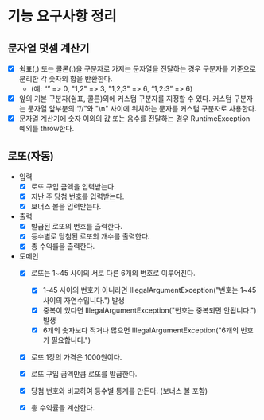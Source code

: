 # 기능 요구사항 정리
## 문자열 덧셈 계산기
- [x] 쉼표(,) 또는 콜론(:)을 구분자로 가지는 문자열을 전달하는 경우 구분자를 기준으로 분리한 각 숫자의 합을 반환한다.
  - (예: “” => 0, "1,2" => 3, "1,2,3" => 6, “1,2:3” => 6)
- [x] 앞의 기본 구분자(쉼표, 콜론)외에 커스텀 구분자를 지정할 수 있다. 커스텀 구분자는 문자열 앞부분의 “//”와 "\n" 사이에 위치하는 문자를 커스텀 구분자로 사용한다.
- [x] 문자열 계산기에 숫자 이외의 값 또는 음수를 전달하는 경우 RuntimeException 예외를 throw한다.

## 로또(자동)

- 입력
  - [x] 로또 구입 금액을 입력받는다.
  - [x] 지난 주 당첨 번호를 입력받는다.
  - [x] 보너스 볼을 입력받는다.
  
- 출력
  - [x] 발급된 로또의 번호를 출력한다.
  - [x] 등수별로 당첨된 로또의 개수를 출력한다.
  - [x] 총 수익률을 출력한다.
  
- 도메인
  - [x] 로또는 1~45 사이의 서로 다른 6개의 번호로 이루어진다.
    - [x] 1-45 사이의 번호가 아니라면 IllegalArgumentException("번호는 1~45사이의 자연수입니다.") 발생
    - [x] 중복이 있다면 IllegalArgumentException("번호는 중복되면 안됩니다.") 발생
    - [x] 6개의 숫자보다 적거나 많으면 IllegalArgumentException("6개의 번호가 필요합니다.")
  - [x] 로또 1장의 가격은 1000원이다.
  - [x] 로또 구입 금액만큼 로또를 발급한다.
  - [x] 당첨 번호와 비교하여 등수별 통계를 만든다. (보너스 볼 포함)
  - [x] 총 수익률을 계산한다.
   